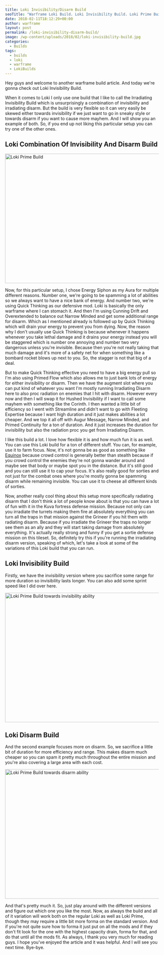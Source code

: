 ```yaml
---
title: Loki Invisibility/Disarm Build
seoTitle: "Warframe Loki Build. Loki Invisibility Build. Loki Prime Build"
date: 2018-02-11T18:12:29+00:00
author: warframe
layout: post
permalink: /loki-invisibility-disarm-build/
image: /wp-content/uploads/2018/02/loki-invisibility-build.jpg
categories:
  - Builds
tags:
  - builds
  - loki
  - warframe
  - LokiBuilds
---
```

<p style="text-align: left;">
  Hey guys and welcome to another warframe build article. And today we're gonna check out Loki Invisibility Build.<!--more-->
</p>

When it comes to Loki I only use one build that I like to call the Irradiating Invisibility Build which is unsurprisingly a combination of invisibility and irradiating disarm. But the build is very flexible so it can very easily be skewed either towards invisibility if we just want to go in sneaky style or towards disarm if you want to cause more mayhem. And I will show you an example of both. So, if you end up not liking this particular setup you can try one of the other ones.

## Loki Combination Of Invisibility And Disarm Build

<img src="https://warframeblog.com/wp-content/uploads/2018/02/loki-invisibility-build-1024x576.png" title="Loki Combination Of Invisibility And Disarm " alt="Loki Prime Build" width="750" height="422" class="alignnone size-large wp-image-820" srcset="https://warframeblog.com/wp-content/uploads/2018/02/loki-invisibility-build-1024x576.png 1024w, https://warframeblog.com/wp-content/uploads/2018/02/loki-invisibility-build-300x169.png 300w, https://warframeblog.com/wp-content/uploads/2018/02/loki-invisibility-build-768x432.png 768w" sizes="(max-width: 750px) 100vw, 750px" />

Now, for this particular setup, I chose Energy Siphon as my Aura for multiple different reasons. Number one, we're going to be spamming a lot of abilities so we always want to have a nice bank of energy. And number two, we're using Quick Thinking as our defensive mod. Loki is basically the only warframe where I can stomach it. And then I'm using Cunning Drift and Overextended to balance out Narrow Minded and get some additional range for disarm. Which as I mentioned already is followed up by Quick Thinking which will drain your energy to prevent you from dying. Now, the reason why I don't usually use Quick Thinking is because whenever it happens whenever you take lethal damage and it drains your energy instead you will be staggered which is number one annoying and number two very dangerous unless you're invisible. Because then you're not really taking that much damage and it's more of a safety net for when something like a bombard rocket blows up next to you. So, the stagger is not that big of a deal.

But to make Quick Thinking effective you need to have a big energy pull so I'm also using Primed Flow which also allows me to just bank lots of energy for either invisibility or disarm. Then we have the augment slot where you can put kind of whatever you want I'm mostly running Irradiating Disarm here to also proc radiation on enemies that I hit with disarm. However every now and then I will swap it for Hushed Invisibility if I want to call some mayhem with something like the Corinth. I then wanted a little bit of efficiency so I went with Streamline and didn't want to go with Fleeting Expertise because I want high duration and it just makes abilities a lot cheaper. And we top it all off with Augur Message, Narrow Minded, and Primed Continuity for a ton of duration. And it just increases the duration for invisibility but also the radiation proc you get from Irradiating Disarm.

I like this build a lot. I love how flexible it is and how much fun it is as well. You can use this Loki build for a ton of different stuff. You can, for example, use it to farm focus. Now, it's not gonna be as good as something like [Equinox](https://warframeblog.com/equinox-focus-farm-build/) because crowd control is generally better than stealth because if you crowd control the enemies they're not gonna wander around and maybe see that body or maybe spot you in the distance. But it's still good and you can still use it to cap your focus. It's also really good for sorties and not just for the combat ones where you're mostly gonna be spamming disarm while remaining invisible. You can use it to cheese all different kinds of sorties.

Now, another really cool thing about this setup more specifically radiating disarm that I don't think a lot of people know about is that you can have a lot of fun with it in the Kuva fortress defense mission. Because not only can you irradiate the turrets making them fire at absolutely everything you can turn all the traps in that mission against the Grineer if you hit them with radiating disarm. Because if you irradiate the Grineer the traps no longer see them as an ally and they will start taking damage from absolutely everything. It's actually really strong and funny if you get a sortie defense mission on this tileset. So, definitely try this if you're running the irradiating disarm version, speaking of which, let's take a look at some of the variations of this Loki build that you can run.

## Loki Invisibility Build

Firstly, we have the invisibility version where you sacrifice some range for more duration so invisibility lasts longer. You can also add some sprint speed like I did over here.

<img src="https://warframeblog.com/wp-content/uploads/2018/02/loki-even-more-invisibility-1024x576.png" title="Loki Prime Invisibility Build" alt="Loki Prime Build towards invisibility ability" width="750" height="422" class="alignnone size-large wp-image-819" srcset="https://warframeblog.com/wp-content/uploads/2018/02/loki-even-more-invisibility-1024x576.png 1024w, https://warframeblog.com/wp-content/uploads/2018/02/loki-even-more-invisibility-300x169.png 300w, https://warframeblog.com/wp-content/uploads/2018/02/loki-even-more-invisibility-768x432.png 768w" sizes="(max-width: 750px) 100vw, 750px" />

## Loki Disarm Build

And the second example focuses more on disarm. So, we sacrifice a little bit of duration for more efficiency and range. This makes disarm much cheaper so you can spam it pretty much throughout the entire mission and you're also covering a large area with each cost.

<img src="https://warframeblog.com/wp-content/uploads/2018/02/loki-disarm-build-1024x576.png" title="Loki Prime Disarm Build" alt="Loki Prime Build towards disarm ability" width="750" height="422" class="alignnone size-large wp-image-818" srcset="https://warframeblog.com/wp-content/uploads/2018/02/loki-disarm-build-1024x576.png 1024w, https://warframeblog.com/wp-content/uploads/2018/02/loki-disarm-build-300x169.png 300w, https://warframeblog.com/wp-content/uploads/2018/02/loki-disarm-build-768x432.png 768w" sizes="(max-width: 750px) 100vw, 750px" />

And that's pretty much it. So, just play around with the different versions and figure out which one you like the most. Now, as always the build and all of it variation will work both on the regular Loki as well as Loki Prime, though they may require a little bit more forma on the standard version. And if you're not quite sure how to forma it just put on all the mods and if they don't fit look for the one with the highest capacity drain, forma for that, and do that until all the mods fit. As always, I thank you very much for reading guys. I hope you've enjoyed the article and it was helpful. And I will see you next time. Bye-bye.